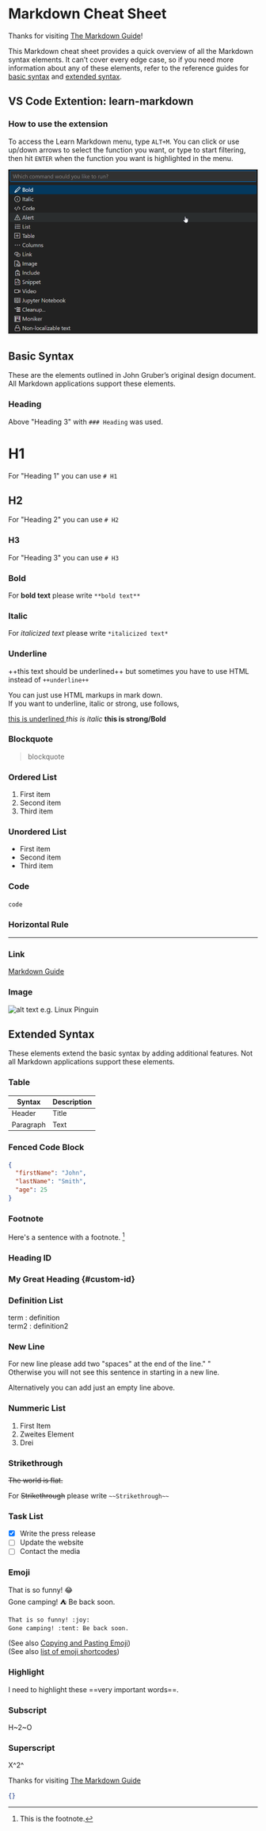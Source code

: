 # Markdown Cheat Sheet

Thanks for visiting [The Markdown Guide][markdownguide]!

This Markdown cheat sheet provides a quick overview of all the Markdown syntax elements. It can’t cover every edge case, so if you need more information about any of these elements, refer to the reference guides for [basic syntax](https://www.markdownguide.org/basic-syntax) and [extended syntax](https://www.markdownguide.org/extended-syntax).

## VS Code Extention: learn-markdown

### How to use the extension

To access the Learn Markdown menu, type `ALT+M`. You can click or use up/down arrows to select the function you want, or type to start filtering, then hit `ENTER` when the function you want is highlighted in the menu.

![Laern-Markdown Alt+M!](./images/Learn-Markdown_Alt+M.png "Alt+M")

## Basic Syntax

These are the elements outlined in John Gruber’s original design document. All Markdown applications support these elements.

### Heading

Above "Heading 3" with `### Heading` was used.

# H1

For "Heading 1" you can use `# H1`

## H2

For "Heading 2" you can use `# H2`

### H3

For "Heading 3" you can use `# H3`

### Bold

For **bold text** please write `**bold text**`

### Italic

For *italicized text* please write `*italicized text*`

### Underline

++this text should be underlined++ but sometimes you have to use HTML instead of `++underline++`

You can just use HTML markups in mark down.  
If you want to underline, italic or strong, use follows,

<u>
  this is underlined
</u>

<i>
  this is italic
</i>

<strong>
  this is strong/Bold
</strong>  

### Blockquote

> blockquote

### Ordered List

1. First item
2. Second item
3. Third item

### Unordered List

- First item
- Second item
- Third item

### Code

`code`

### Horizontal Rule

---

### Link

[Markdown Guide][markdownguide]

### Image

![alt text e.g. Linux Pinguin][LinuxPinguinImage]

## Extended Syntax

These elements extend the basic syntax by adding additional features. Not all Markdown applications support these elements.

### Table

| Syntax | Description |
| ----------- | ----------- |
| Header | Title |
| Paragraph | Text |

### Fenced Code Block

```json
{
  "firstName": "John",
  "lastName": "Smith",
  "age": 25
}
```

### Footnote

Here's a sentence with a footnote. [^1]

[^1]: This is the footnote.

### Heading ID

### My Great Heading {#custom-id}

### Definition List

term
: definition  
term2
: definition2

### New Line

For new line please add two "spaces" at the end of the line."  "  
Otherwise you will not see this sentence in starting in a new line.

Alternatively you can add just an empty line above.

### Nummeric List

1. First Item
2. Zweites Element
3. Drei

### Strikethrough

~~The world is flat.~~

For ~~Strikethrough~~ please write `~~Strikethrough~~`

### Task List

- [x] Write the press release
- [ ] Update the website
- [ ] Contact the media

### Emoji

That is so funny! :joy:  
Gone camping! :tent: Be back soon.

```txt
That is so funny! :joy:  
Gone camping! :tent: Be back soon.
```

(See also [Copying and Pasting Emoji](https://www.markdownguide.org/extended-syntax/#copying-and-pasting-emoji))  
(See also [list of emoji shortcodes](https://gist.github.com/rxaviers/7360908))

### Highlight

I need to highlight these ==very important words==.

### Subscript

H~2~O

### Superscript

X^2^

[LinuxPinguinImage]: https://www.markdownguide.org/assets/images/tux.png
[markdownguide]: https://www.markdownguide.org/

Thanks for visiting [The Markdown Guide][markdownguide]

``` json
{}